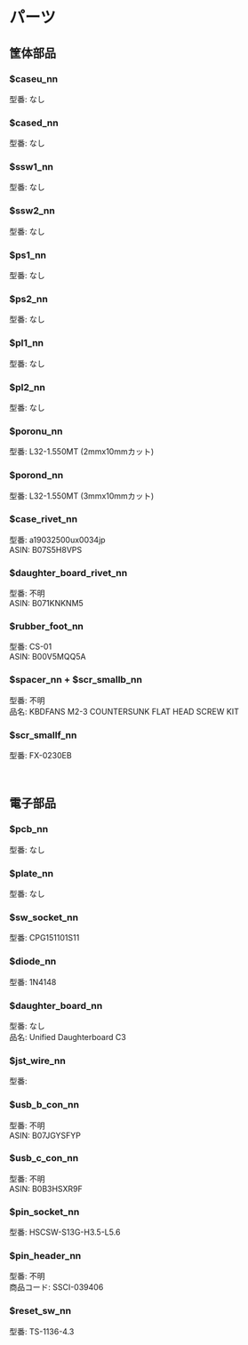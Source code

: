 # パーツ

## 筐体部品

### $caseu_nn

型番: なし

### $cased_nn

型番: なし

### $ssw1_nn

型番: なし

### $ssw2_nn

型番: なし

### $ps1_nn

型番: なし

### $ps2_nn

型番: なし

### $pl1_nn

型番: なし

### $pl2_nn

型番: なし

### $poronu_nn

型番: L32-1.550MT (2mmx10mmカット)

### $porond_nn

型番: L32-1.550MT (3mmx10mmカット)

### $case_rivet_nn

型番: a19032500ux0034jp  
ASIN: B07S5H8VPS

### $daughter_board_rivet_nn

型番: 不明  
ASIN: B071KNKNM5

### $rubber_foot_nn

型番: CS-01  
ASIN: B00V5MQQ5A

### $spacer_nn + $scr_smallb_nn

型番: 不明  
品名: KBDFANS M2-3 COUNTERSUNK FLAT HEAD SCREW KIT

### $scr_smallf_nn

型番: FX-0230EB


<BR>

## 電子部品

### $pcb_nn

型番: なし

### $plate_nn

型番: なし


### $sw_socket_nn

型番: CPG151101S11


### $diode_nn

型番: 1N4148

### $daughter_board_nn

型番: なし  
品名: Unified Daughterboard C3

### $jst_wire_nn

型番: 

### $usb_b_con_nn

型番: 不明  
ASIN: B07JGYSFYP

### $usb_c_con_nn

型番: 不明  
ASIN: B0B3HSXR9F

### $pin_socket_nn

型番: HSCSW-S13G-H3.5-L5.6

### $pin_header_nn

型番: 不明  
商品コード: SSCI-039406

### $reset_sw_nn

型番: TS-1136-4.3

